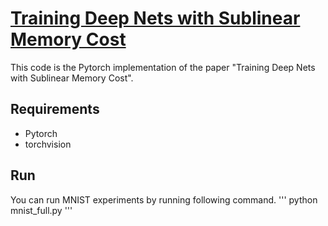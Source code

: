 # [Training Deep Nets with Sublinear Memory Cost](https://arxiv.org/pdf/1604.06174.pdf)
This code is the Pytorch implementation of the paper "Training Deep Nets with Sublinear Memory Cost".

## Requirements
* Pytorch
* torchvision

## Run
You can run MNIST experiments by running following command. 
'''
python mnist_full.py
'''
